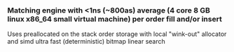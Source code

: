 ### Matching engine with <1ns (~800as) average (4 core 8 GB linux x86_64 small virtual machine) per order fill and/or insert

Uses preallocated on the stack order storage with local "wink-out" allocator and simd ultra fast (deterministic) bitmap linear search

